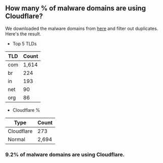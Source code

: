 ## How many % of malware domains are using Cloudflare?


We downloaded the malware domains from [here](https://urlhaus.abuse.ch) and filter out duplicates.
Here's the result.


[//]: # (start replacement)


- Top 5 TLDs

| TLD | Count |
| --- | --- |
| com | 1,614 |
| br | 224 |
| in | 193 |
| net | 90 |
| org | 86 |


- Cloudflare %

| Type | Count |
| --- | --- |
| Cloudflare | 273 |
| Normal | 2,694 |


### 9.2% of malware domains are using Cloudflare.